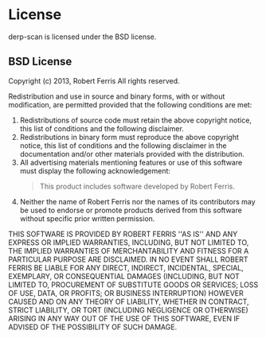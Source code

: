 # License

derp-scan is licensed under the BSD license.

## BSD License

Copyright (c) 2013, Robert Ferris
All rights reserved.

Redistribution and use in source and binary forms, with or without modification,
are permitted provided that the following conditions are met:

1. Redistributions of source code must retain the above copyright notice, this
   list of conditions and the following disclaimer.
2. Redistributions in binary form must reproduce the above copyright notice,
   this list of conditions and the following disclaimer in the documentation
   and/or other materials provided with the distribution.
3. All advertising materials mentioning features or use of this software must
   display the following acknowledgement:
   > This product includes software developed by Robert Ferris.
4. Neither the name of Robert Ferris nor the names of its contributors may be
   used to endorse or promote products derived from this software without
   specific prior written permission.

THIS SOFTWARE IS PROVIDED BY ROBERT FERRIS ''AS IS'' AND ANY EXPRESS OR IMPLIED
WARRANTIES, INCLUDING, BUT NOT LIMITED TO, THE IMPLIED WARRANTIES OF
MERCHANTABILITY AND FITNESS FOR A PARTICULAR PURPOSE ARE DISCLAIMED. IN NO EVENT
SHALL ROBERT FERRIS BE LIABLE FOR ANY DIRECT, INDIRECT, INCIDENTAL, SPECIAL,
EXEMPLARY, OR CONSEQUENTIAL DAMAGES (INCLUDING, BUT NOT LIMITED TO, PROCUREMENT
OF SUBSTITUTE GOODS OR SERVICES; LOSS OF USE, DATA, OR PROFITS; OR BUSINESS
INTERRUPTION) HOWEVER CAUSED AND ON ANY THEORY OF LIABILITY, WHETHER IN
CONTRACT, STRICT LIABILITY, OR TORT (INCLUDING NEGLIGENCE OR OTHERWISE) ARISING
IN ANY WAY OUT OF THE USE OF THIS SOFTWARE, EVEN IF ADVISED OF THE POSSIBILITY
OF SUCH DAMAGE.